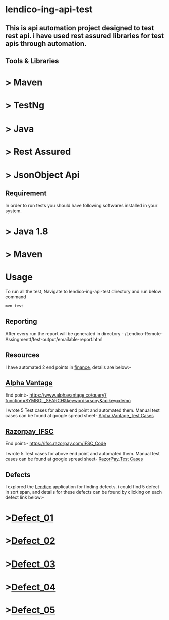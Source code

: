 # lendico-ing-api-test

## This is api automation project designed to test rest api. i have used rest assured libraries for test apis through automation.

## Tools & Libraries
  # > Maven
  # > TestNg
  # > Java
  # > Rest Assured
  # > JsonObject Api
  
## Requirement
  In order to run tests you should have following softwares installed in your system.
  # > Java 1.8
  # > Maven
  
# Usage
 To run all the test, Navigate to lendico-ing-api-test directory and run below command
 
 ```bash
mvn test
```

## Reporting
After every run the report will be generated in directory - /Lendico-Remote-Assingmentt/test-output/emailable-report.html

## Resources

I have automated 2 end points in [finance](https://github.com/public-apis/public-apis#finance), details are below:-

## [Alpha Vantage](https://www.alphavantage.co/)

End point:- https://www.alphavantage.co/query?function=SYMBOL_SEARCH&keywords=sony&apikey=demo

I wrote 5 Test cases for above end point and automated them.
Manual test cases can be found at google spread sheet- [Alpha Vantage_Test Cases](https://docs.google.com/spreadsheets/d/1LOgG96xxWsqMZKzteG60n_dSUez1zjSETo4Q4_-pXHQ/edit#gid=1267545814)

## [Razorpay_IFSC](https://ifsc.razorpay.com/)

End point:- https://ifsc.razorpay.com/IFSC_Code

I wrote 5 Test cases for above end point and automated them.
Manual test cases can be found at google spread sheet- [RazorPay_Test Cases](https://docs.google.com/spreadsheets/d/1LOgG96xxWsqMZKzteG60n_dSUez1zjSETo4Q4_-pXHQ/edit#gid=487262683)


## Defects

I explored the [Lendico](https://my.lendico.de/) application for finding defects.
i could find 5 defect in sort span, and details for these defects can be found by clicking on each defect link below:-
  
  # >[Defect_01](https://docs.google.com/document/d/1D_2pJTRGYaMkJ_XiVfQ-8dvQny2ZOLGngCFW_gGGIt8/edit?usp=sharing)
  # >[Defect_02](https://docs.google.com/document/d/1NqSdM7yAYULu8z_ICKkwjlM_N212eLC7UYL3n7tfXq0/edit?usp=sharing)
  # >[Defect_03](https://docs.google.com/document/d/1X8Ya0xUoep17CD3rI0MUAtBuprcZY1K_ZlvKd-DBTfs/edit?usp=sharing)
  # >[Defect_04](https://docs.google.com/document/d/1f-f9E3_rH_eI5qHnL4TU_1ao10jNPvSQP4GsFQdu18o/edit?usp=sharing)
  # >[Defect_05](https://docs.google.com/document/d/1hBYitDBCrqIzB9whjbyiQObN3uGV5VBOYgBQh25V6co/edit?usp=sharing)
  
  